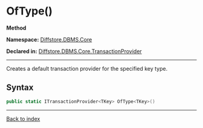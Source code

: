# OfType<TKey>()

**Method**

**Namespace:** [Diffstore.DBMS.Core](Diffstore.DBMS.Core.md)

**Declared in:** [Diffstore.DBMS.Core.TransactionProvider](Diffstore.DBMS.Core.TransactionProvider.md)

------



Creates a default transaction provider for the specified key type.


## Syntax

```csharp
public static ITransactionProvider<TKey> OfType<TKey>()
```

------

[Back to index](index.md)
